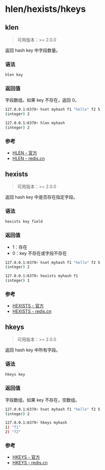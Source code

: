 # hlen/hexists/hkeys

## klen

> 可用版本：>= 2.0.0

返回 hash key 中字段数量。

### 语法

```bash
hlen key
```

### 返回值

字段数组。如果 key 不存在，返回 0。

```bash
127.0.0.1:6379> hset myhash f1 "hello" f2 5
(integer) 2

127.0.0.1:6379> hlen myhash
(integer) 2
```

### 参考

- [HLEN - 官方](https://redis.io/commands/hlen)
- [HLEN - redis.cn](http://www.redis.cn/commands/hlen.html)


## hexists

> 可用版本：>= 2.0.0

返回 hash key 中是否存在指定字段。


### 语法

```bash
hexists key field
```

### 返回值

- 1：存在
- 0：key 不存在或字段不存在

```bash
127.0.0.1:6379> hset myhash f1 "hello" f2 5
(integer) 2

127.0.0.1:6379> hexists myhash f1
(integer) 1
```


### 参考

- [HEXISTS - 官方](https://redis.io/commands/hexists)
- [HEXISTS - redis.cn](http://www.redis.cn/commands/hexists.html)


## hkeys

> 可用版本：>= 2.0.0

返回 hash key 中所有字段。


### 语法

```bash
hkeys key
```

### 返回值

字段数组。如果 key 不存在，空数组。

```bash
127.0.0.1:6379> hset myhash f1 "hello" f2 5
(integer) 2

127.0.0.1:6379> hkeys myhash
1) "f1"
2) "f2"
```


### 参考

- [HKEYS - 官方](https://redis.io/commands/hkeys)
- [HKEYS - redis.cn](http://www.redis.cn/commands/hkeys.html)